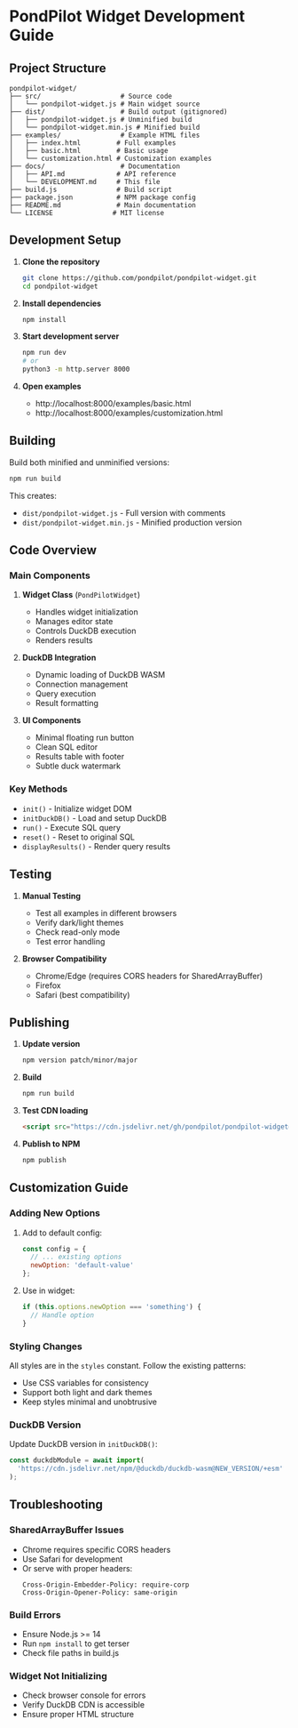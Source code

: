 # PondPilot Widget Development Guide

## Project Structure

```
pondpilot-widget/
├── src/                    # Source code
│   └── pondpilot-widget.js # Main widget source
├── dist/                   # Build output (gitignored)
│   ├── pondpilot-widget.js # Unminified build
│   └── pondpilot-widget.min.js # Minified build
├── examples/               # Example HTML files
│   ├── index.html         # Full examples
│   ├── basic.html         # Basic usage
│   └── customization.html # Customization examples
├── docs/                   # Documentation
│   ├── API.md             # API reference
│   └── DEVELOPMENT.md     # This file
├── build.js               # Build script
├── package.json           # NPM package config
├── README.md              # Main documentation
└── LICENSE               # MIT license
```

## Development Setup

1. **Clone the repository**
   ```bash
   git clone https://github.com/pondpilot/pondpilot-widget.git
   cd pondpilot-widget
   ```

2. **Install dependencies**
   ```bash
   npm install
   ```

3. **Start development server**
   ```bash
   npm run dev
   # or
   python3 -m http.server 8000
   ```

4. **Open examples**
   - http://localhost:8000/examples/basic.html
   - http://localhost:8000/examples/customization.html

## Building

Build both minified and unminified versions:

```bash
npm run build
```

This creates:
- `dist/pondpilot-widget.js` - Full version with comments
- `dist/pondpilot-widget.min.js` - Minified production version

## Code Overview

### Main Components

1. **Widget Class** (`PondPilotWidget`)
   - Handles widget initialization
   - Manages editor state
   - Controls DuckDB execution
   - Renders results

2. **DuckDB Integration**
   - Dynamic loading of DuckDB WASM
   - Connection management
   - Query execution
   - Result formatting

3. **UI Components**
   - Minimal floating run button
   - Clean SQL editor
   - Results table with footer
   - Subtle duck watermark

### Key Methods

- `init()` - Initialize widget DOM
- `initDuckDB()` - Load and setup DuckDB
- `run()` - Execute SQL query
- `reset()` - Reset to original SQL
- `displayResults()` - Render query results

## Testing

1. **Manual Testing**
   - Test all examples in different browsers
   - Verify dark/light themes
   - Check read-only mode
   - Test error handling

2. **Browser Compatibility**
   - Chrome/Edge (requires CORS headers for SharedArrayBuffer)
   - Firefox
   - Safari (best compatibility)

## Publishing

1. **Update version**
   ```bash
   npm version patch/minor/major
   ```

2. **Build**
   ```bash
   npm run build
   ```

3. **Test CDN loading**
   ```html
   <script src="https://cdn.jsdelivr.net/gh/pondpilot/pondpilot-widget@latest/dist/pondpilot-widget.min.js"></script>
   ```

4. **Publish to NPM**
   ```bash
   npm publish
   ```

## Customization Guide

### Adding New Options

1. Add to default config:
   ```javascript
   const config = {
     // ... existing options
     newOption: 'default-value'
   };
   ```

2. Use in widget:
   ```javascript
   if (this.options.newOption === 'something') {
     // Handle option
   }
   ```

### Styling Changes

All styles are in the `styles` constant. Follow the existing patterns:
- Use CSS variables for consistency
- Support both light and dark themes
- Keep styles minimal and unobtrusive

### DuckDB Version

Update DuckDB version in `initDuckDB()`:
```javascript
const duckdbModule = await import(
  'https://cdn.jsdelivr.net/npm/@duckdb/duckdb-wasm@NEW_VERSION/+esm'
);
```

## Troubleshooting

### SharedArrayBuffer Issues
- Chrome requires specific CORS headers
- Use Safari for development
- Or serve with proper headers:
  ```
  Cross-Origin-Embedder-Policy: require-corp
  Cross-Origin-Opener-Policy: same-origin
  ```

### Build Errors
- Ensure Node.js >= 14
- Run `npm install` to get terser
- Check file paths in build.js

### Widget Not Initializing
- Check browser console for errors
- Verify DuckDB CDN is accessible
- Ensure proper HTML structure